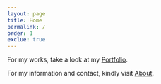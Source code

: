 ```yaml
---
layout: page
title: Home
permalink: /
order: 1
exclue: true
---
```


For my works, take a look at my [Portfolio](portfolio.markdown).

For my information and contact, kindly visit [About](about.markdown).